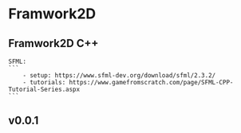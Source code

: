 # Framwork2D
## Framwork2D C++
	SFML:
	```
		- setup: https://www.sfml-dev.org/download/sfml/2.3.2/
		- tutorials: https://www.gamefromscratch.com/page/SFML-CPP-Tutorial-Series.aspx
	```

## v0.0.1

[logo]: https://github.com/trunghieuvn/Framwork2D/blob/master/release/v0.0.1/sfml-hello-world-first-load-image.png "First Build v0.0.1"

